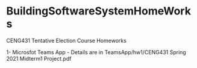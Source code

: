 # BuildingSoftwareSystemHomeWorks

CENG431 Tentative Election Course Homeworks

1- Microsfot Teams App - Details are in  TeamsApp/hw1/CENG431 Spring 2021 Midterm1 Project.pdf
